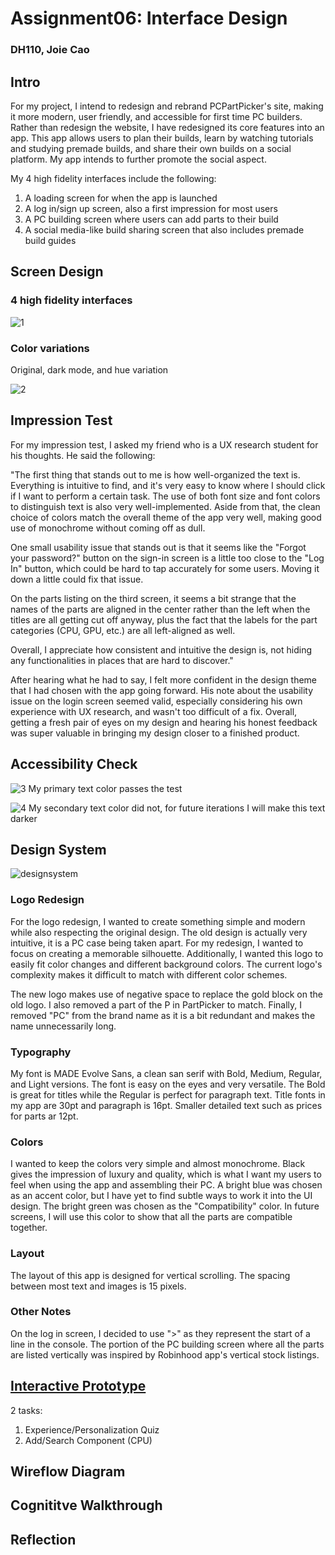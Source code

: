 # Assignment06: Interface Design
### DH110, Joie Cao

## Intro
For my project, I intend to redesign and rebrand PCPartPicker's site, making it more modern, user friendly, and accessible for first time PC builders. Rather than redesign the website, I have redesigned its core features into an app. This app allows users to plan their builds, learn by watching tutorials and studying premade builds, and share their own builds on a social platform. My app intends to further promote the social aspect.

My 4 high fidelity interfaces include the following:
1. A loading screen for when the app is launched 
2. A log in/sign up screen, also a first impression for most users 
3. A PC building screen where users can add parts to their build
4. A social media-like build sharing screen that also includes premade build guides

## Screen Design

### 4 high fidelity interfaces 

![1](1.png)

### Color variations
Original, dark mode, and hue variation 

![2](2.png)

## Impression Test
For my impression test, I asked my friend who is a UX research student for his thoughts. He said the following:

"The first thing that stands out to me is how well-organized the text is. Everything is intuitive to find, and it's very easy to know where I should click if I want to perform a certain task. The use of both font size and font colors to distinguish text is also very well-implemented.
Aside from that, the clean choice of colors match the overall theme of the app very well, making good use of monochrome without coming off as dull.

One small usability issue that stands out is that it seems like the "Forgot your password?" button on the sign-in screen is a little too close to the "Log In" button, which could be hard to tap accurately for some users. Moving it down a little could fix that issue.

On the parts listing on the third screen, it seems a bit strange that the names of the parts are aligned in the center rather than the left when the titles are all getting cut off anyway, plus the fact that the labels for the part categories (CPU, GPU, etc.) are all left-aligned as well.

Overall, I appreciate how consistent and intuitive the design is, not hiding any functionalities in places that are hard to discover."

After hearing what he had to say, I felt more confident in the design theme that I had chosen with the app going forward. His note about the usability issue on the login screen seemed valid, especially considering his own experience with UX research, and wasn't too difficult of a fix. Overall, getting a fresh pair of eyes on my design and hearing his honest feedback was super valuable in bringing my design closer to a finished product.

## Accessibility Check

![3](3.png)
My primary text color passes the test

![4](4.png)
My secondary text color did not, for future iterations I will make this text darker

## Design System
![designsystem](designsystem.jpg)

### Logo Redesign
For the logo redesign, I wanted to create something simple and modern while also respecting the original design. The old design is actually very intuitive, it is a PC case being taken apart. For my redesign, I wanted to focus on creating a memorable silhouette. Additionally, I wanted this logo to easily fit color changes and different background colors. The current logo's complexity makes it difficult to match with different color schemes.

The new logo makes use of negative space to replace the gold block on the old logo. I also removed a part of the P in PartPicker to match. Finally, I removed "PC" from the brand name as it is a bit redundant and makes the name unnecessarily long. 

### Typography
My font is MADE Evolve Sans, a clean san serif with Bold, Medium, Regular, and Light versions. The font is easy on the eyes and very versatile. The Bold is great for titles while the Regular is perfect for paragraph text. Title fonts in my app are 30pt and paragraph is 16pt. Smaller detailed text such as prices for parts ar 12pt. 

### Colors
I wanted to keep the colors very simple and almost monochrome. Black gives the impression of luxury and quality, which is what I want my users to feel when using the app and assembling their PC. A bright blue was chosen as an accent color, but I have yet to find subtle ways to work it into the UI design. The bright green was chosen as the "Compatibility" color. In future screens, I will use this color to show that all the parts are compatible together. 

### Layout 
The layout of this app is designed for vertical scrolling. The spacing between most text and images is 15 pixels. 

### Other Notes
On the log in screen, I decided to use ">" as they represent the start of a line in the console. The portion of the PC building screen where all the parts are listed vertically was inspired by Robinhood app's vertical stock listings. 

## [Interactive Prototype](https://xd.adobe.com/view/3df70887-1d67-4146-8e64-006b8dbb832d-68a4/)
2 tasks:
1. Experience/Personalization Quiz
2. Add/Search Component (CPU)

## Wireflow Diagram


## Cognititve Walkthrough 

## Reflection
